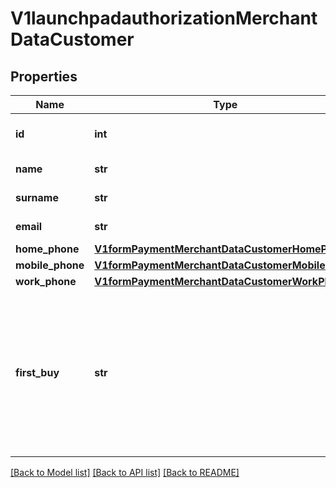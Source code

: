 # V1launchpadauthorizationMerchantDataCustomer

## Properties
Name | Type | Description | Notes
------------ | ------------- | ------------- | -------------
**id** | **int** | Store customer identifier | [optional] 
**name** | **str** | Name of customer | [optional] 
**surname** | **str** | Surname of customer | [optional] 
**email** | **str** | Email of customer | [optional] 
**home_phone** | [**V1formPaymentMerchantDataCustomerHomePhone**](V1formPaymentMerchantDataCustomerHomePhone.md) |  | [optional] 
**mobile_phone** | [**V1formPaymentMerchantDataCustomerMobilePhone**](V1formPaymentMerchantDataCustomerMobilePhone.md) |  | [optional] 
**work_phone** | [**V1formPaymentMerchantDataCustomerWorkPhone**](V1formPaymentMerchantDataCustomerWorkPhone.md) |  | [optional] 
**first_buy** | **str** | Indicates whether the user has already bought in this business (&#x27;si&#x27; if has made a operation, &#x27;no&#x27; in opposite scenario) | [optional] 

[[Back to Model list]](../README.md#documentation-for-models) [[Back to API list]](../README.md#documentation-for-api-endpoints) [[Back to README]](../README.md)

